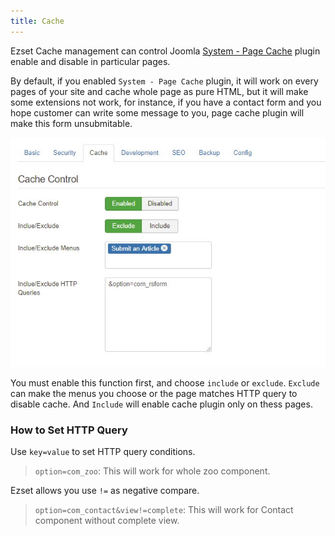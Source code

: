 ```yaml
---
title: Cache
---
```


Ezset Cache management can control Joomla [System - Page Cache](https://docs.joomla.org/Cache#Page_Caching) plugin enable and disable in particular pages.

By default, if you enabled `System - Page Cache` plugin, it will work on every pages of your site and cache whole page as pure HTML, but it will make some extensions not work, for instance, if you have a contact form and you hope customer can write some message to you, page cache plugin will make this form unsubmitable.

![](p-2017-10-25-017.jpg)

You must enable this function first, and choose `include` or `exclude`. `Exclude` can make the menus you choose or the page matches HTTP query to disable cache. And `Include` will enable cache plugin only on thess pages.

### How to Set HTTP Query

Use `key=value` to set HTTP query conditions.

> `option=com_zoo`: This will work for whole zoo component.

Ezset allows you use `!=` as negative compare.

> `option=com_contact&view!=complete`: This will work for Contact component without complete view.